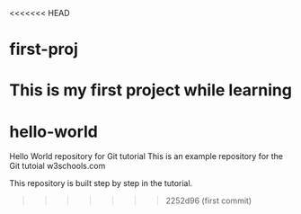 <<<<<<< HEAD
# first-proj
This is my first project while learning
=======
# hello-world
Hello World repository for Git tutorial
This is an example repository for the Git tutoial w3schools.com

This repository is built step by step in the tutorial.
>>>>>>> 2252d96 (first commit)
